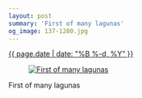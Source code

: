 ```yaml
---
layout: post
summary: 'First of many lagunas'
og_image: 137-1280.jpg
---
```


<p>
 <time>
  <a href="/137">
   {{ page.date | date: "%B %-d, %Y" }}
  </a>
 </time>
 <a href="/137">
  <figure data-taken="11/7/2013">
   <img alt="First of many lagunas" sizes="(min-width: 700px) 50vw, calc(100vw - 2rem)" src="{{ site.assets_url }}/137-640.jpg" srcset="{{ site.assets_url }}/137-1280.jpg 1280w, {{ site.assets_url }}/137-960.jpg 960w, {{ site.assets_url }}/137-640.jpg 640w, {{ site.assets_url }}/137-320.jpg 320w"/>
  </figure>
 </a>
 <span>
  First of many lagunas
 </span>
</p>
